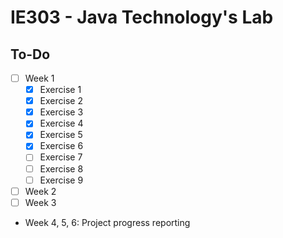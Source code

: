 # IE303 - Java Technology's Lab

## To-Do
- [ ] Week 1
  + [x] Exercise 1
  + [x] Exercise 2
  + [x] Exercise 3
  + [x] Exercise 4
  + [x] Exercise 5
  + [x] Exercise 6
  + [ ] Exercise 7
  + [ ] Exercise 8
  + [ ] Exercise 9
- [ ] Week 2
- [ ] Week 3

<!--
- [ ] Week 4
- [ ] Week 5
- [ ] Week 6
-->

- Week 4, 5, 6: Project progress reporting

